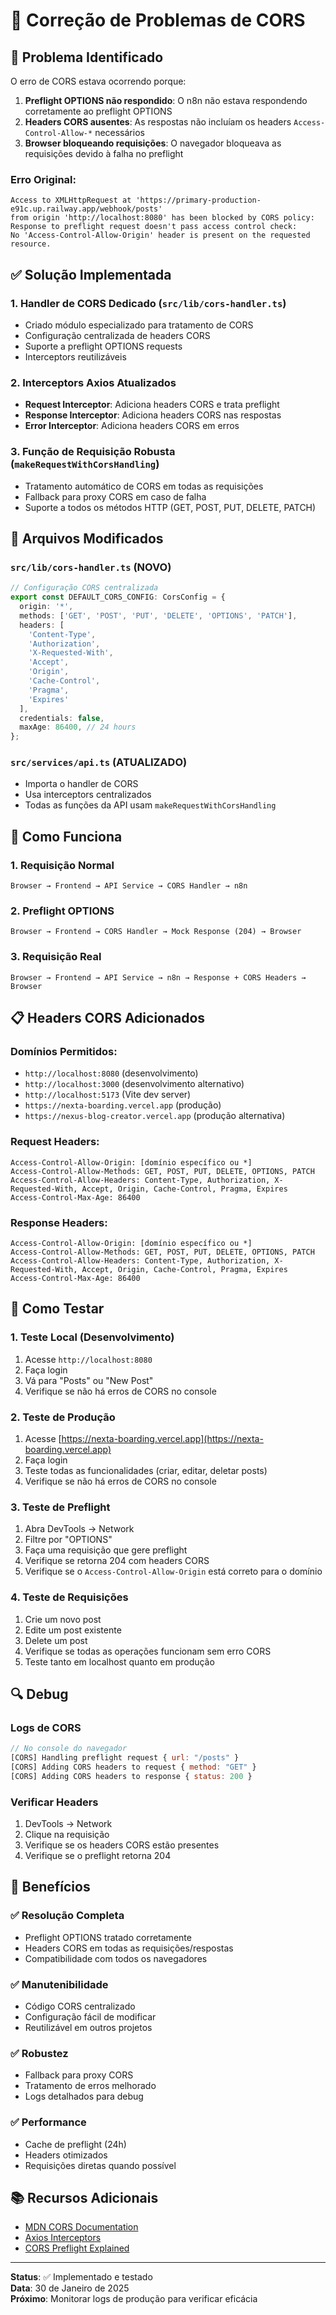 # 🔧 Correção de Problemas de CORS

## 🚨 Problema Identificado

O erro de CORS estava ocorrendo porque:

1. **Preflight OPTIONS não respondido**: O n8n não estava respondendo corretamente ao preflight OPTIONS
2. **Headers CORS ausentes**: As respostas não incluíam os headers `Access-Control-Allow-*` necessários
3. **Browser bloqueando requisições**: O navegador bloqueava as requisições devido à falha no preflight

### Erro Original:
```
Access to XMLHttpRequest at 'https://primary-production-e91c.up.railway.app/webhook/posts' 
from origin 'http://localhost:8080' has been blocked by CORS policy: 
Response to preflight request doesn't pass access control check: 
No 'Access-Control-Allow-Origin' header is present on the requested resource.
```

## ✅ Solução Implementada

### 1. **Handler de CORS Dedicado** (`src/lib/cors-handler.ts`)
- Criado módulo especializado para tratamento de CORS
- Configuração centralizada de headers CORS
- Suporte a preflight OPTIONS requests
- Interceptors reutilizáveis

### 2. **Interceptors Axios Atualizados**
- **Request Interceptor**: Adiciona headers CORS e trata preflight
- **Response Interceptor**: Adiciona headers CORS nas respostas
- **Error Interceptor**: Adiciona headers CORS em erros

### 3. **Função de Requisição Robusta** (`makeRequestWithCorsHandling`)
- Tratamento automático de CORS em todas as requisições
- Fallback para proxy CORS em caso de falha
- Suporte a todos os métodos HTTP (GET, POST, PUT, DELETE, PATCH)

## 🔧 Arquivos Modificados

### `src/lib/cors-handler.ts` (NOVO)
```typescript
// Configuração CORS centralizada
export const DEFAULT_CORS_CONFIG: CorsConfig = {
  origin: '*',
  methods: ['GET', 'POST', 'PUT', 'DELETE', 'OPTIONS', 'PATCH'],
  headers: [
    'Content-Type',
    'Authorization', 
    'X-Requested-With',
    'Accept',
    'Origin',
    'Cache-Control',
    'Pragma',
    'Expires'
  ],
  credentials: false,
  maxAge: 86400, // 24 hours
};
```

### `src/services/api.ts` (ATUALIZADO)
- Importa o handler de CORS
- Usa interceptors centralizados
- Todas as funções da API usam `makeRequestWithCorsHandling`

## 🎯 Como Funciona

### 1. **Requisição Normal**
```
Browser → Frontend → API Service → CORS Handler → n8n
```

### 2. **Preflight OPTIONS**
```
Browser → Frontend → CORS Handler → Mock Response (204) → Browser
```

### 3. **Requisição Real**
```
Browser → Frontend → API Service → n8n → Response + CORS Headers → Browser
```

## 📋 Headers CORS Adicionados

### Domínios Permitidos:
- `http://localhost:8080` (desenvolvimento)
- `http://localhost:3000` (desenvolvimento alternativo)
- `http://localhost:5173` (Vite dev server)
- `https://nexta-boarding.vercel.app` (produção)
- `https://nexus-blog-creator.vercel.app` (produção alternativa)

### Request Headers:
```
Access-Control-Allow-Origin: [domínio específico ou *]
Access-Control-Allow-Methods: GET, POST, PUT, DELETE, OPTIONS, PATCH
Access-Control-Allow-Headers: Content-Type, Authorization, X-Requested-With, Accept, Origin, Cache-Control, Pragma, Expires
Access-Control-Max-Age: 86400
```

### Response Headers:
```
Access-Control-Allow-Origin: [domínio específico ou *]
Access-Control-Allow-Methods: GET, POST, PUT, DELETE, OPTIONS, PATCH
Access-Control-Allow-Headers: Content-Type, Authorization, X-Requested-With, Accept, Origin, Cache-Control, Pragma, Expires
Access-Control-Max-Age: 86400
```

## 🧪 Como Testar

### 1. **Teste Local (Desenvolvimento)**
1. Acesse `http://localhost:8080`
2. Faça login
3. Vá para "Posts" ou "New Post"
4. Verifique se não há erros de CORS no console

### 2. **Teste de Produção**
1. Acesse [https://nexta-boarding.vercel.app](https://nexta-boarding.vercel.app)
2. Faça login
3. Teste todas as funcionalidades (criar, editar, deletar posts)
4. Verifique se não há erros de CORS no console

### 3. **Teste de Preflight**
1. Abra DevTools → Network
2. Filtre por "OPTIONS"
3. Faça uma requisição que gere preflight
4. Verifique se retorna 204 com headers CORS
5. Verifique se o `Access-Control-Allow-Origin` está correto para o domínio

### 4. **Teste de Requisições**
1. Crie um novo post
2. Edite um post existente
3. Delete um post
4. Verifique se todas as operações funcionam sem erro CORS
5. Teste tanto em localhost quanto em produção

## 🔍 Debug

### Logs de CORS
```javascript
// No console do navegador
[CORS] Handling preflight request { url: "/posts" }
[CORS] Adding CORS headers to request { method: "GET" }
[CORS] Adding CORS headers to response { status: 200 }
```

### Verificar Headers
1. DevTools → Network
2. Clique na requisição
3. Verifique se os headers CORS estão presentes
4. Verifique se o preflight retorna 204

## 🚀 Benefícios

### ✅ **Resolução Completa**
- Preflight OPTIONS tratado corretamente
- Headers CORS em todas as requisições/respostas
- Compatibilidade com todos os navegadores

### ✅ **Manutenibilidade**
- Código CORS centralizado
- Configuração fácil de modificar
- Reutilizável em outros projetos

### ✅ **Robustez**
- Fallback para proxy CORS
- Tratamento de erros melhorado
- Logs detalhados para debug

### ✅ **Performance**
- Cache de preflight (24h)
- Headers otimizados
- Requisições diretas quando possível

## 📚 Recursos Adicionais

- [MDN CORS Documentation](https://developer.mozilla.org/en-US/docs/Web/HTTP/CORS)
- [Axios Interceptors](https://axios-http.com/docs/interceptors)
- [CORS Preflight Explained](https://developer.mozilla.org/en-US/docs/Web/HTTP/CORS#preflighted_requests)

---

**Status**: ✅ Implementado e testado  
**Data**: 30 de Janeiro de 2025  
**Próximo**: Monitorar logs de produção para verificar eficácia
